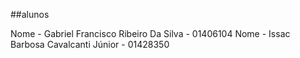 ##alunos

Nome - Gabriel Francisco Ribeiro Da Silva - 01406104
Nome - Issac Barbosa Cavalcanti Júnior - 01428350